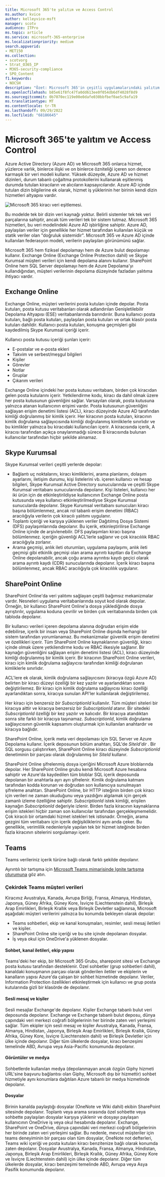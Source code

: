 ```yaml
---
title: Microsoft 365'te yalıtım ve Access Control
ms.author: kvice
author: kelleyvice-msft
manager: scotv
audience: ITPro
ms.topic: article
ms.service: microsoft-365-enterprise
ms.localizationpriority: medium
search.appverid:
- MET150
ms.collection:
- scotvorg
- Strat_O365_IP
- M365-security-compliance
- SPO_Content
f1.keywords:
- NOCSH
description: "Özet: Microsoft 365'in çeşitli uygulamalarındaki yalıtım ve erişim denetiminin açıklaması."
ms.openlocfilehash: b85e61f8fc47fa0dd613ee0f054db6df4028f8d9
ms.sourcegitcommit: 0b7070ec119e00e0dafe030bbfbef0ae5c9afa19
ms.translationtype: MT
ms.contentlocale: tr-TR
ms.lasthandoff: 09/29/2022
ms.locfileid: "68186645"
---
```

# <a name="isolation-and-access-control-in-microsoft-365"></a>Microsoft 365'te yalıtım ve Access Control

Azure Active Directory (Azure AD) ve Microsoft 365 onlarca hizmet, yüzlerce varlık, binlerce ilişki ve on binlerce özniteliği içeren son derece karmaşık bir veri modeli kullanır. Yüksek düzeyde, Azure AD ve hizmet dizinleri, durum tabanlı çoğaltma protokollerini kullanarak eşitlenmiş durumda tutulan kiracıların ve alıcıların kapsayıcılarıdır. Azure AD içinde tutulan dizin bilgilerine ek olarak, hizmet iş yüklerinin her birinin kendi dizin hizmetleri altyapısı vardır.
 
![Microsoft 365 kiracı veri eşitlemesi.](../media/office-365-isolation-tenant-data-sync.png)

Bu modelde tek bir dizin veri kaynağı yoktur. Belirli sistemler tek tek veri parçalarına sahiptir, ancak tüm verileri tek bir sistem tutmaz. Microsoft 365 hizmetleri, bu veri modelindeki Azure AD işbirliğine sahiptir. Azure AD, paylaşılan veriler için genellikle her hizmet tarafından kullanılan küçük ve statik veriler olan "doğruluk sistemidir". Microsoft 365 ve Azure AD içinde kullanılan federasyon modeli, verilerin paylaşılan görünümünü sağlar.

Microsoft 365 hem fiziksel depolamayı hem de Azure bulut depolamayı kullanır. Exchange Online (Exchange Online Protection dahil) ve Skype Kurumsal müşteri verileri için kendi depolama alanını kullanır. SharePoint Online hem SQL Server depolamayı hem de Azure Depolama'yı kullandığından, müşteri verilerinin depolama düzeyinde fazladan yalıtıma ihtiyacı vardır.

## <a name="exchange-online"></a>Exchange Online

Exchange Online, müşteri verilerini posta kutuları içinde depolar. Posta kutuları, posta kutusu veritabanları olarak adlandırılan Genişletilebilir Depolama Altyapısı (ESE) veritabanlarında barındırılır. Buna kullanıcı posta kutuları, bağlı posta kutuları, paylaşılan posta kutuları ve ortak klasör posta kutuları dahildir. Kullanıcı posta kutuları, konuşma geçmişleri gibi kaydedilmiş Skype Kurumsal içeriği içerir.

Kullanıcı posta kutusu içeriği şunları içerir:

- E-postalar ve e-posta ekleri
- Takvim ve serbest/meşgul bilgileri
- Kişiler
- Görevler
- Notlar
- Gruplar
- Çıkarım verileri

Exchange Online içindeki her posta kutusu veritabanı, birden çok kiracıdan gelen posta kutularını içerir. Yetkilendirme kodu, kiracı da dahil olmak üzere her posta kutusunun güvenliğini sağlar. Varsayılan olarak, posta kutusuna yalnızca atanan kullanıcının erişimi vardır. Posta kutusunun güvenliğini sağlayan erişim denetimi listesi (ACL), kiracı düzeyinde Azure AD tarafından kimliği doğrulanmış bir kimlik içerir. Her kiracının posta kutuları, kiracının kimlik doğrulama sağlayıcısında kimliği doğrulanmış kimliklerle sınırlıdır ve bu kimlikler yalnızca bu kiracıdaki kullanıcıları içerir. A kiracısında içerik, A kiracısı tarafından açıkça onaylanmadığı sürece B kiracısında bulunan kullanıcılar tarafından hiçbir şekilde alınamaz.

## <a name="skype-for-business"></a>Skype Kurumsal

Skype Kurumsal verileri çeşitli yerlerde depolar:

- Bağlantı uç noktalarını, kiracı kimliklerini, arama planlarını, dolaşım ayarlarını, iletişim durumu, kişi listelerini vb. içeren kullanıcı ve hesap bilgileri, Skype Kurumsal Active Directory sunucularında ve çeşitli Skype Kurumsal veritabanı sunucularında depolanır. Kişi listeleri, kullanıcı her iki ürün için de etkinleştirildiyse kullanıcının Exchange Online posta kutusunda veya kullanıcı etkinleştirilmediyse Skype Kurumsal sunucularda depolanır. Skype Kurumsal veritabanı sunucuları kiracı başına bölümlenmez, ancak rol tabanlı erişim denetimi (RBAC) aracılığıyla verilerin çok kiracılı yalıtımı uygulanır.
- Toplantı içeriği ve karşıya yüklenen veriler Dağıtılmış Dosya Sistemi (DFS) paylaşımlarında depolanır. Bu içerik, etkinleştirilirse Exchange Online içinde de arşivlenebilir. DFS paylaşımları kiracı başına bölümlenmez. içeriğin güvenliği ACL'lerle sağlanır ve çok kiracılılık RBAC aracılığıyla zorlanır.
- Arama geçmişi, anlık ileti oturumları, uygulama paylaşımı, anlık ileti geçmişi gibi etkinlik geçmişi olan arama ayrıntı kayıtları da Exchange Online depolanabilir, ancak çoğu arama ayrıntısı kaydı geçici olarak arama ayrıntı kaydı (CDR) sunucularında depolanır. İçerik kiracı başına bölümlenmez, ancak RBAC aracılığıyla çok kiracılılık uygulanır.

## <a name="sharepoint-online"></a>SharePoint Online

SharePoint Online'da veri yalıtımı sağlayan çeşitli bağımsız mekanizmalar vardır. Nesneleri uygulama veritabanlarında soyut kod olarak depolar. Örneğin, bir kullanıcı SharePoint Online'a dosya yüklediğinde dosya ayrıştırılır, uygulama koduna çevrilir ve birden çok veritabanında birden çok tabloda depolanır.

Bir kullanıcı verileri içeren depolama alanına doğrudan erişim elde edebilirse, içerik bir insan veya SharePoint Online dışında herhangi bir sistem tarafından yorumlanamaz. Bu mekanizmalar güvenlik erişim denetimi ve özellikleri içerir. Tüm SharePoint Online kaynaklarının güvenliği, kiracı içinde olmak üzere yetkilendirme kodu ve RBAC ilkesiyle sağlanır. Bir kaynağın güvenliğini sağlayan erişim denetimi listesi (ACL), kiracı düzeyinde kimliği doğrulanmış bir kimlik içerir. Bir kiracının SharePoint Online verileri, kiracı için kimlik doğrulama sağlayıcısı tarafından kimliği doğrulanan kimliklerle sınırlıdır.

ACL'lere ek olarak, kimlik doğrulama sağlayıcısını (kiracıya özgü Azure AD) belirten bir kiracı düzeyi özelliği bir kez yazılır ve ayarlandıktan sonra değiştirilemez. Bir kiracı için kimlik doğrulama sağlayıcısı kiracı özelliği ayarlandıktan sonra, kiracıya sunulan API'ler kullanılarak değiştirilemez.

Her kiracı için benzersiz *bir SubscriptionId* kullanılır. Tüm müşteri siteleri bir kiracıya aittir ve kiracıya benzersiz bir *SubscriptionId* atanır. Bir sitedeki *SubscriptionId* özelliği bir kez yazılır ve kalıcıdır. Bir kiracıya atandıktan sonra site farklı bir kiracıya taşınamaz. *SubscriptionId*, kimlik doğrulama sağlayıcısının güvenlik kapsamını oluşturmak için kullanılan anahtardır ve kiracıya bağlıdır.

SharePoint Online, içerik meta veri depolaması için SQL Server ve Azure Depolama kullanır. İçerik deposunun bölüm anahtarı, SQL'de *SiteId'dir* . Bir SQL sorgusu çalıştırırken, SharePoint Online kiracı düzeyinde *SubscriptionId* denetiminin bir parçası olarak doğrulanmış bir *SiteId* kullanır.

SharePoint Online şifrelenmiş dosya içeriğini Microsoft Azure bloblarında depolar. Her SharePoint Online grubu kendi Microsoft Azure hesabına sahiptir ve Azure'da kaydedilen tüm bloblar SQL içerik deposunda depolanan bir anahtarla ayrı ayrı şifrelenir. Kimlik doğrulama katmanı tarafından kodda korunan ve doğrudan son kullanıcıya sunulmayan şifreleme anahtarı. SharePoint Online, bir HTTP isteğinin birden çok kiracı için verileri ne zaman okuduğunu veya yazdığını algılamak için gerçek zamanlı izleme özelliğine sahiptir. *SubscriptionId* istek kimliği, erişilen kaynağın *SubscriptionId* değeriyle izlenir. Birden fazla kiracının kaynaklarına erişim istekleri hiçbir zaman son kullanıcılar tarafından gerçekleşmemelidir. Çok kiracılı bir ortamdaki hizmet istekleri tek istisnadır. Örneğin, arama gezgini tüm veritabanı için içerik değişikliklerini aynı anda çeker. Bu genellikle, verimlilik nedenleriyle yapılan tek bir hizmet isteğinde birden fazla kiracının sitelerini sorgulamayı içerir.

## <a name="teams"></a>Teams

Teams verileriniz içerik türüne bağlı olarak farklı şekilde depolanır. 

Ayrıntılı bir tartışma için [Microsoft Teams mimarisinde Ignite tartışma oturumuna](https://channel9.msdn.com/Events/Ignite/Microsoft-Ignite-Orlando-2017/BRK3071) göz atın.

### <a name="core-teams-customer-data"></a>Çekirdek Teams müşteri verileri

Kiracınız Avustralya, Kanada, Avrupa Birliği, Fransa, Almanya, Hindistan, Japonya, Güney Afrika, Güney Kore, İsviçre (Liechtenstein dahil), Birleşik Arap Emirlikleri, Birleşik Krallık veya Birleşik Devletler sağlanırsa, Microsoft aşağıdaki müşteri verilerini yalnızca bu konumda bekleyen olarak depolar:

- Teams sohbetleri, ekip ve kanal konuşmaları, resimler, sesli mesaj iletileri ve kişiler.
- SharePoint Online site içeriği ve bu site içinde depolanan dosyalar.
- İş veya okul için OneDrive'a yüklenen dosyalar.

#### <a name="chat-channel-messages-team-structure"></a>Sohbet, kanal iletileri, ekip yapısı

Teams'deki her ekip, bir Microsoft 365 Grubu, sharepoint sitesi ve Exchange posta kutusu tarafından desteklenir. Özel sohbetler (grup sohbetleri dahil), kanaldaki konuşmanın parçası olarak gönderilen iletiler ve ekiplerin ve kanalların yapısı Azure'da çalışan bir sohbet hizmetinde depolanır. Veriler, Information Protection özellikleri etkinleştirmek için kullanıcı ve grup posta kutularında gizli bir klasörde de depolanır.

#### <a name="voicemail-and-contacts"></a>Sesli mesaj ve kişiler

Sesli mesajlar Exchange'de depolanır. Kişiler Exchange tabanlı bulut veri deposunda depolanır. Exchange ve Exchange tabanlı bulut deposu, dünya çapındaki veri merkezi coğrafi bölgelerinin her birinde zaten veri yerleşimi sağlar. Tüm ekipler için sesli mesaj ve kişiler Avustralya, Kanada, Fransa, Almanya, Hindistan, Japonya, Birleşik Arap Emirlikleri, Birleşik Krallık, Güney Afrika, Güney Kore, İsviçre (Liechtenstein dahil) ve Birleşik Devletler için ülke içinde depolanır. Diğer tüm ülkelerde dosyalar, kiracı benzeşimi temelinde ABD, Avrupa veya Asia-Pacific konumunda depolanır.

#### <a name="images-and-media"></a>Görüntüler ve medya

Sohbetlerde kullanılan medya (depolanmayan ancak özgün Giphy hizmeti URL'sine başvuru bağlantısı olan Giphy, Microsoft dışı bir hizmettir) sohbet hizmetiyle aynı konumlara dağıtılan Azure tabanlı bir medya hizmetinde depolanır.

#### <a name="files"></a>Dosyalar

Birinin kanalda paylaştığı dosyalar (OneNote ve Wiki dahil) ekibin SharePoint sitesinde depolanır. Toplantı veya arama sırasında özel sohbette veya sohbette paylaşılan dosyalar karşıya yüklenir ve dosyayı paylaşan kullanıcının OneDrive iş veya okul hesabında depolanır. Exchange, SharePoint ve OneDrive, dünya çapındaki veri merkezi coğrafi bölgelerinin her birinde zaten veri yerleşimi sağlar. Bu nedenle, mevcut müşteriler için teams deneyiminin bir parçası olan tüm dosyalar, OneNote not defterleri, Teams wiki içeriği ve posta kutuları kiracı benzitenize bağlı olarak konumda zaten depolanır. Dosyalar Avustralya, Kanada, Fransa, Almanya, Hindistan, Japonya, Birleşik Arap Emirlikleri, Birleşik Krallık, Güney Afrika, Güney Kore ve İsviçre (Liechtenstein dahil) için ülke içinde depolanır. Diğer tüm ülkelerde dosyalar, kiracı benzeşimi temelinde ABD, Avrupa veya Asya Pasifik konumunda depolanır.
